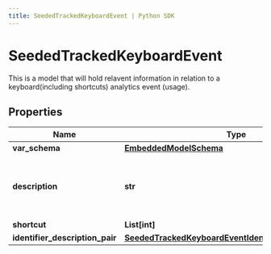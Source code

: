 ```yaml
---
title: SeededTrackedKeyboardEvent | Python SDK
---
```


# SeededTrackedKeyboardEvent

This is a model that will hold relavent information in relation to a keyboard(including shortcuts) analytics event (usage).

## Properties

Name | Type | Description | Notes
------------ | ------------- | ------------- | -------------
**var_schema** | [**EmbeddedModelSchema**](EmbeddedModelSchema) |  | [optional] 
**description** | **str** | This also needs structure such as key vals or enums | 
**shortcut** | **List[int]** |  | 
**identifier_description_pair** | [**SeededTrackedKeyboardEventIdentifierDescriptionPairs**](SeededTrackedKeyboardEventIdentifierDescriptionPairs) |  | [optional] 


